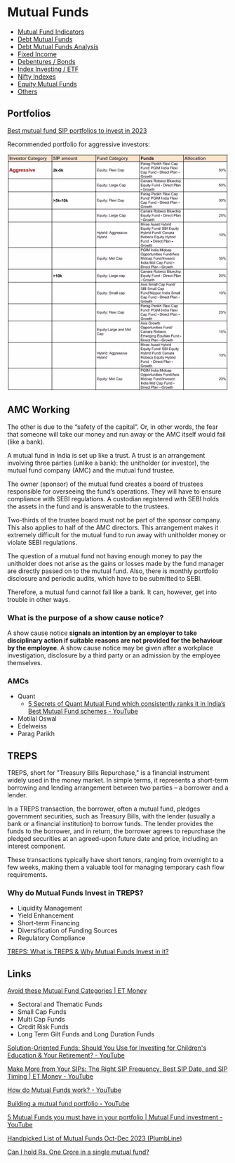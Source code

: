 # Mutual Funds

- [Mutual Fund Indicators](economics/mutual-funds/mutual-funds-indicators.md)
- [Debt Mutual Funds](economics/mutual-funds/debt-mutual-funds.md)
- [Debt Mutual Funds Analysis](economics/mutual-funds/debt-mutual-funds-analysis.md)
- [Fixed Income](economics/mutual-funds/fixed-income.md)
- [Debentures / Bonds](economics/mutual-funds/debentures-bonds.md)
- [Index Investing / ETF](economics/mutual-funds/index-investing-etf.md)
- [Nifty Indexes](economics/mutual-funds/nifty-indexes.md)
- [Equity Mutual Funds](economics/mutual-funds/equity-mutual-funds.md)
- [Others](economics/mutual-funds/others.md)

## Portfolios

[Best mutual fund SIP portfolios to invest in 2023](https://economictimes.indiatimes.com/mf/analysis/best-mutual-fund-sip-portfolios-to-invest-in-2023/articleshow/96612369.cms)

Recommended portfolio for aggressive investors:

![image](../../media/portfolio-for-aggressive-investors.webp)

## AMC Working

The other is due to the “safety of the capital”. Or, in other words, the fear that someone will take our money and run away or the AMC itself would fail (like a bank).

A mutual fund in India is set up like a trust. A trust is an arrangement involving three parties (unlike a bank): the unitholder (or investor), the mutual fund company (AMC) and the mutual fund trustee.

The owner (sponsor) of the mutual fund creates a board of trustees responsible for overseeing the fund’s operations. They will have to ensure compliance with SEBI regulations. A custodian registered with SEBI holds the assets in the fund and is answerable to the trustees.

Two-thirds of the trustee board must not be part of the sponsor company. This also applies to half of the AMC directors. This arrangement makes it extremely difficult for the mutual fund to run away with unitholder money or violate SEBI regulations.

The question of a mutual fund not having enough money to pay the unitholder does not arise as the gains or losses made by the fund manager are directly passed on to the mutual fund. Also, there is monthly portfolio disclosure and periodic audits, which have to be submitted to SEBI.

Therefore, a mutual fund cannot fail like a bank. It can, however, get into trouble in other ways.

### What is the purpose of a show cause notice?

A show cause notice **signals an intention by an employer to take disciplinary action if suitable reasons are not provided for the behaviour by the employee**. A show cause notice may be given after a workplace investigation, disclosure by a third party or an admission by the employee themselves.

### AMCs

- Quant
   	- [5 Secrets of Quant Mutual Fund which consistently ranks it in India’s Best Mutual Fund schemes - YouTube](https://www.youtube.com/watch?v=WqFMhqRhVbw&ab_channel=ShankarNath)
- Motilal Oswal
- Edelweiss
- Parag Parikh

## TREPS

TREPS, short for "Treasury Bills Repurchase," is a financial instrument widely used in the money market. In simple terms, it represents a short-term borrowing and lending arrangement between two parties – a borrower and a lender.

In a TREPS transaction, the borrower, often a mutual fund, pledges government securities, such as Treasury Bills, with the lender (usually a bank or a financial institution) to borrow funds. The lender provides the funds to the borrower, and in return, the borrower agrees to repurchase the pledged securities at an agreed-upon future date and price, including an interest component.

These transactions typically have short tenors, ranging from overnight to a few weeks, making them a valuable tool for managing temporary cash flow requirements.

### Why do Mutual Funds Invest in TREPS?

- Liquidity Management
- Yield Enhancement
- Short-term Financing
- Diversification of Funding Sources
- Regulatory Compliance

[TREPS: What is TREPS & Why Mutual Funds Invest in it?](https://mutualfund.adityabirlacapital.com/blog/what-is-treps-in-mutual-fund)

## Links

[Avoid these Mutual Fund Categories | ET Money](https://www.youtube.com/watch?v=4IuT2GOFiCI)

- Sectoral and Thematic Funds
- Small Cap Funds
- Multi Cap Funds
- Credit Risk Funds
- Long Term Gilt Funds and Long Duration Funds

[Solution-Oriented Funds: Should You Use for Investing for Children's Education & Your Retirement? - YouTube](https://www.youtube.com/watch?v=pTPtxE_BkAc)

[Make More from Your SIPs: The Right SIP Frequency, Best SIP Date, and SIP Timing | ET Money - YouTube](https://www.youtube.com/watch?v=OCl-z-IXXEE)

[How do Mutual Funds work? - YouTube](https://www.youtube.com/watch?v=OuYvU5m2rhQ)

[Building a mutual fund portfolio - YouTube](https://www.youtube.com/watch?v=6Zrl3ZeqqsE)

[5 Mutual Funds you must have in your portfolio | Mutual Fund investment - YouTube](https://www.youtube.com/watch?v=QiFo-Bw2dyI)

[Handpicked List of Mutual Funds Oct-Dec 2023 (PlumbLine)](https://freefincal.com/handpicked-list-of-mutual-funds-oct-dec-2023-plumbline/)

[Can I hold Rs. One Crore in a single mutual fund?](https://freefincal.com/can-i-hold-rs-one-crore-in-a-single-mutual-fund/)
